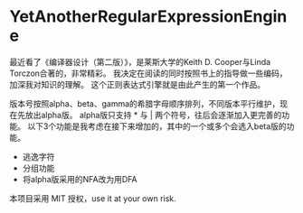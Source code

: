 YetAnotherRegularExpressionEngine
=================================
最近看了《编译器设计（第二版）》，是莱斯大学的Keith D. Cooper与Linda Torczon合著的，非常精彩。
我决定在阅读的同时按照书上的指导做一些编码，加深我对知识的理解。
这个正则表达式引擎就是由此产生的第一个作品。

版本号按照alpha、beta、gamma的希腊字母顺序排列，不同版本平行维护，现在先放出alpha版。
alpha版只支持 * 与 | 两个符号，往后会逐渐加入更完善的功能。
以下3个功能是我考虑在接下来增加的，其中的一个或多个会选入beta版的功能。

- 逃逸字符
- 分组功能
- 将alpha版采用的NFA改为用DFA

本项目采用 MIT 授权，use it at your own risk.
